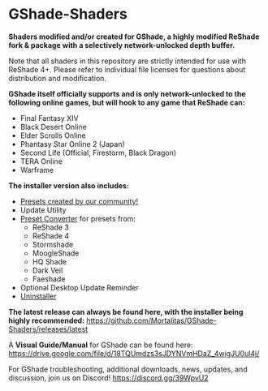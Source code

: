 # GShade-Shaders
**Shaders modified and/or created for GShade, a highly modified ReShade fork & package with a selectively network-unlocked depth buffer.** 

Note that all shaders in this repository are strictly intended for use with ReShade 4+. Please refer to individual file licenses for questions about distribution and modification.

**GShade itself officially supports and is only network-unlocked to the following online games, but will hook to any game that ReShade can:**
* Final Fantasy XIV
* Black Desert Online
* Elder Scrolls Online
* Phantasy Star Online 2 (Japan)
* Second Life (Official, Firestorm, Black Dragon)
* TERA Online
* Warframe

**The installer version also includes:**
* [Presets created by our community!](https://github.com/Mortalitas/GShade-Presets)
* Update Utility
* [Preset Converter](https://mortalitas.github.io/ffxiv/GShade/GShade%20Converter.exe) for presets from:
  * ReShade 3
  * ReShade 4
  * Stormshade
  * MoogleShade
  * HQ Shade
  * Dark Veil
  * Faeshade
* Optional Desktop Update Reminder
* [Uninstaller](https://mortalitas.github.io/ffxiv/GShade/GShade%20Uninstaller.exe)

**The latest release can always be found here, with the installer being highly recommended:** https://github.com/Mortalitas/GShade-Shaders/releases/latest

A **Visual Guide/Manual** for GShade can be found here: https://drive.google.com/file/d/18TQUmdzs3sJDYNVmHDaZ_4wigJU0ul4j/

For GShade troubleshooting, additional downloads, news, updates, and discussion, join us on Discord! https://discord.gg/39WpvU2
